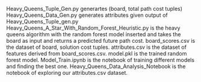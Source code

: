 Heavy_Queens_Tuple_Gen.py generartes (board, total path cost tuples)
Heavy_Queens_Data_Gen.py generates attributes given output of Heavy_Queens_Tuple_gen.py
Heavy_Queens_A_Star_With_Random_Forest_Heuristic.py is the heavy queens algorithm with the random forest model inserted and takes the board as input and returns a predicted future path cost.
board_scores.csv is the dataset of board, solution cost tuples.
attributes.csv is the dataset of features derived from board_scores.csv.
model.pkl is the trained random forest model.
Model_Train.ipynb is the notebook of training different models and finding the best one.
Heavy_Queens_Data_Analysis_Notebook is the notebook of exploring our attributes.csv dataset.
